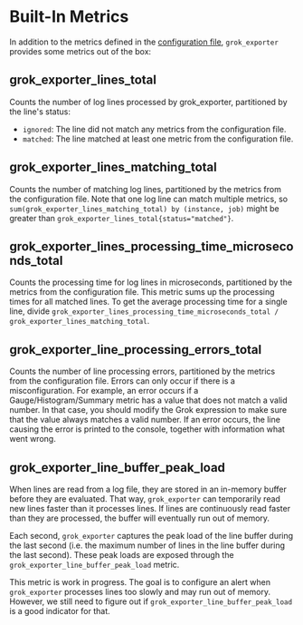 Built-In Metrics
================

In addition to the metrics defined in the [configuration file], `grok_exporter` provides some metrics out of the box:

grok_exporter_lines_total
-------------------------

Counts the number of log lines processed by grok_exporter, partitioned by the line's status:

* `ignored`: The line did not match any metrics from the configuration file.
* `matched`: The line matched at least one metric from the configuration file.

grok_exporter_lines_matching_total
----------------------------------

Counts the number of matching log lines, partitioned by the metrics from the configuration file. Note that one log line can match multiple metrics, so `sum(grok_exporter_lines_matching_total) by (instance, job)` might be greater than `grok_exporter_lines_total{status="matched"}`.

grok_exporter_lines_processing_time_microseconds_total
------------------------------------------------------

Counts the processing time for log lines in microseconds, partitioned by the metrics from the configuration file. This metric sums up the processing times for all matched lines. To get the average processing time for a single line, divide `grok_exporter_lines_processing_time_microseconds_total / grok_exporter_lines_matching_total`.

grok_exporter_line_processing_errors_total
------------------------------------------

Counts the number of line processing errors, partitioned by the metrics from the configuration file. Errors can only occur if there is a misconfiguration. For example, an error occurs if a Gauge/Histogram/Summary metric has a value that does not match a valid number. In that case, you should modify the Grok expression to make sure that the value always matches a valid number. If an error occurs, the line causing the error is printed to the console, together with information what went wrong.

grok_exporter_line_buffer_peak_load
-----------------------------------

When lines are read from a log file, they are stored in an in-memory buffer before they are evaluated. That way, `grok_exporter` can temporarily read new lines faster than it processes lines. If lines are continuously read faster than they are processed, the buffer will eventually run out of memory.

Each second, `grok_exporter` captures the peak load of the line buffer during the last second (i.e. the maximum number of lines in the line buffer during the last second). These peak loads are exposed through the `grok_exporter_line_buffer_peak_load` metric.

This metric is work in progress. The goal is to configure an alert when `grok_exporter` processes lines too slowly and may run out of memory. However, we still need to figure out if `grok_exporter_line_buffer_peak_load` is a good indicator for that.

[configuration file]: CONFIG.md